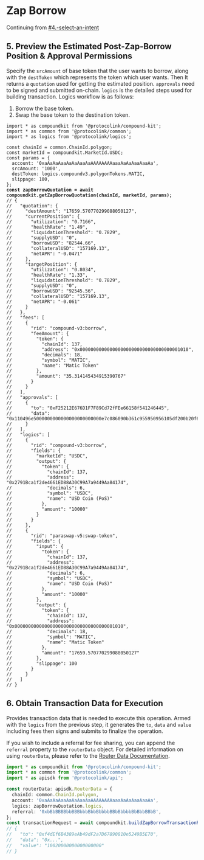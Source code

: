 # Zap Borrow

Continuing from [#4.-select-an-intent](./#4.-select-an-intent "mention")

## 5. Preview the Estimated Post-Zap-Borrow Position & Approval  Permissions

Specify the `srcAmount` of base token that the user wants to borrow, along with the `destToken` which represents the token which user wants. Then It returns a `quotation` used for getting the estimated position. `approvals` need to be signed and submitted on-chain. `logics` is the detailed steps used for building transaction. Logics workflow is as follows:

1. Borrow the base token.
2. Swap the base token to the destination token.

<pre class="language-typescript"><code class="lang-typescript">import * as compoundkit from '@protocolink/compound-kit';
import * as common from '@protocolink/common';
import * as logics from '@protocolink/logics';

const chainId = common.ChainId.polygon;
const marketId = compoundkit.MarketId.USDC;
const params = {
  account: '0xaAaAaAaaAaAaAaaAaAAAAAAAAaaaAaAaAaaAaaAa',
  srcAmount: '1000',
  destToken: logics.compoundv3.polygonTokens.MATIC,
  slippage: 100,
};
<strong>const zapBorrowQuotation = await compoundkit.getZapBorrowQuotation(chainId, marketId, params);
</strong>// {
//   "quotation": {
//     "destAmount": "17659.570770299088050127",
//     "currentPosition": {
//       "utilization": "0.7166",
//       "healthRate": "1.49",
//       "liquidationThreshold": "0.7829",
//       "supplyUSD": "0",
//       "borrowUSD": "82544.66",
//       "collateralUSD": "157169.13",
//       "netAPR": "-0.0471"
//     },
//     "targetPosition": {
//       "utilization": "0.8034",
//       "healthRate": "1.33",
//       "liquidationThreshold": "0.7829",
//       "supplyUSD": "0",
//       "borrowUSD": "92545.56",
//       "collateralUSD": "157169.13",
//       "netAPR": "-0.061"
//     }
//   },
//   "fees": [
//     {
//       "rid": "compound-v3:borrow",
//       "feeAmount": {
//         "token": {
//           "chainId": 137,
//           "address": "0x0000000000000000000000000000000000001010",
//           "decimals": 18,
//           "symbol": "MATIC",
//           "name": "Matic Token"
//         },
//         "amount": "35.314145434915390767"
//       }
//     }
//   ],
//   "approvals": [
//     {
//       "to": "0xF25212E676D1F7F89Cd72fFEe66158f541246445",
//       "data": "0x110496e5000000000000000000000000e7c086090b361c955950956105df200b20f66d700000000000000000000000000000000000000000000000000000000000000001"
//     }
//   ],
//   "logics": [
//     {
//       "rid": "compound-v3:borrow",
//       "fields": {
//         "marketId": "USDC",
//         "output": {
//           "token": {
//             "chainId": 137,
//             "address": "0x2791Bca1f2de4661ED88A30C99A7a9449Aa84174",
//             "decimals": 6,
//             "symbol": "USDC",
//             "name": "USD Coin (PoS)"
//           },
//           "amount": "10000"
//         }
//       }
//     },
//     {
//       "rid": "paraswap-v5:swap-token",
//       "fields": {
//         "input": {
//           "token": {
//             "chainId": 137,
//             "address": "0x2791Bca1f2de4661ED88A30C99A7a9449Aa84174",
//             "decimals": 6,
//             "symbol": "USDC",
//             "name": "USD Coin (PoS)"
//           },
//           "amount": "10000"
//         },
//         "output": {
//           "token": {
//             "chainId": 137,
//             "address": "0x0000000000000000000000000000000000001010",
//             "decimals": 18,
//             "symbol": "MATIC",
//             "name": "Matic Token"
//           },
//           "amount": "17659.570770299088050127"
//         },
//         "slippage": 100
//       }
//     }
//   ]
// }
</code></pre>

## 6. Obtain Transaction Data for Execution

Provides transaction data that is needed to execute this operation. Armed with the `logics` from the previous step, it generates the `to`, `data` and `value` including fees then signs and submits to finalize the operation.

If you wish to include a referral for fee sharing, you can append the `referral` property to the `routerData` object. For detailed information on using `routerData`, please refer to the [Router Data Documentation](../../protocolink-sdk/api-sdk-interfaces/global-types.md#routerdata).

```typescript
import * as compoundkit from '@protocolink/compound-kit';
import * as common from '@protocolink/common';
import * as apisdk from '@protocolink/api';

const routerData: apisdk.RouterData = {
  chainId: common.ChainId.polygon,
  account: '0xaAaAaAaaAaAaAaaAaAAAAAAAAaaaAaAaAaaAaaAa',
  logics: zapBorrowQuotation.logics,
  referral: '0xbBbBBBBbbBBBbbbBbbBbbbbBBbBbbbbBbBbbBBbB',
};
const transactionRequest = await compoundkit.buildZapBorrowTransactionRequest(routerData);
// {
//   "to": "0xf4dEf6B4389eAb49dF2a7D67890810e5249B5E70",
//   "data": "0x...",
//   "value": "10020000000000000000"
// }
```

